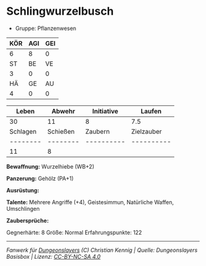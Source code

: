 # Schlingwurzelbusch  
- Gruppe: Pflanzenwesen  

| KÖR | AGI | GEI |  
| --- | --- | --- |  
| 6   | 8   | 0   |
| ST  | BE  | VE  |  
| 3   | 0   | 0   |
| HÄ  | GE  | AU  |  
| 4   | 0   | 0   |


| Leben    | Abwehr   | Initiative | Laufen     |
| -------- | -------- | ---------- | ---------- |
| 30       | 11       | 8          | 7.5        |
| Schlagen | Schießen | Zaubern    | Zielzauber |
| -------- | -------- | ---------- | ---------- |
| 11       | 8        |            |            |

**Bewaffnung:**
Wurzelhiebe (WB+2)

**Panzerung:**
Gehölz (PA+1)

**Ausrüstung:**


**Talente:**
Mehrere Angriffe (+4), Geistesimmun, Natürliche Waffen, Umschlingen

**Zaubersprüche:**


Gegnerhärte: 8
Größe: Normal
Erfahrungspunkte: 122



___
*Fanwerk für [Dungeonslayers](https://www.dungeonslayers.net/) (C) Christian Kennig | Quelle: Dungeonslayers Basisbox | Lizenz: [CC-BY-NC-SA 4.0](https://creativecommons.org/licenses/by-nc-sa/4.0/deed.de)*
